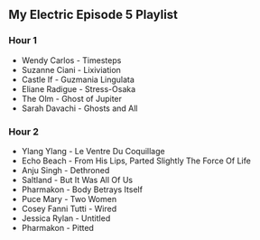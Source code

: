 ## My Electric Episode 5 Playlist

### Hour 1
* Wendy Carlos - Timesteps
* Suzanne Ciani - Lixiviation
* Castle If - Guzmania Lingulata
* Eliane Radigue - Stress-Osaka
* The Olm - Ghost of Jupiter
* Sarah Davachi - Ghosts and All

### Hour 2
* Ylang Ylang - Le Ventre Du Coquillage
* Echo Beach - From His Lips, Parted Slightly The Force Of Life
* Anju Singh - Dethroned
* Saltland - But It Was All Of Us
* Pharmakon - Body Betrays Itself
* Puce Mary - Two Women
* Cosey Fanni Tutti - Wired
* Jessica Rylan - Untitled
* Pharmakon - Pitted